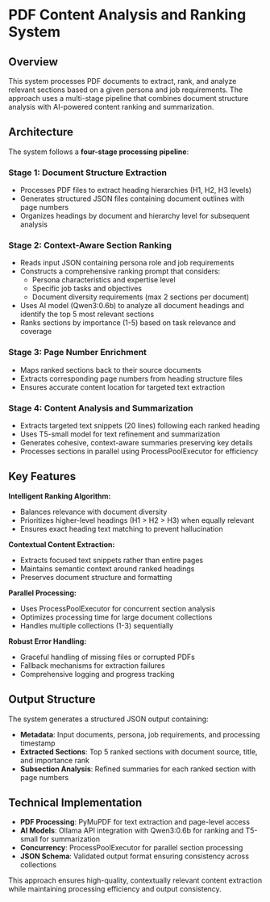 # PDF Content Analysis and Ranking System

## Overview

This system processes PDF documents to extract, rank, and analyze relevant sections based on a given persona and job requirements. The approach uses a multi-stage pipeline that combines document structure analysis with AI-powered content ranking and summarization.

## Architecture

The system follows a **four-stage processing pipeline**:

### Stage 1: Document Structure Extraction
- Processes PDF files to extract heading hierarchies (H1, H2, H3 levels)
- Generates structured JSON files containing document outlines with page numbers
- Organizes headings by document and hierarchy level for subsequent analysis

### Stage 2: Context-Aware Section Ranking
- Reads input JSON containing persona role and job requirements
- Constructs a comprehensive ranking prompt that considers:
  - Persona characteristics and expertise level
  - Specific job tasks and objectives
  - Document diversity requirements (max 2 sections per document)
- Uses AI model (Qwen3:0.6b) to analyze all document headings and identify the top 5 most relevant sections
- Ranks sections by importance (1-5) based on task relevance and coverage

### Stage 3: Page Number Enrichment
- Maps ranked sections back to their source documents
- Extracts corresponding page numbers from heading structure files
- Ensures accurate content location for targeted text extraction

### Stage 4: Content Analysis and Summarization
- Extracts targeted text snippets (20 lines) following each ranked heading
- Uses T5-small model for text refinement and summarization
- Generates cohesive, context-aware summaries preserving key details
- Processes sections in parallel using ProcessPoolExecutor for efficiency

## Key Features

**Intelligent Ranking Algorithm:**
- Balances relevance with document diversity
- Prioritizes higher-level headings (H1 > H2 > H3) when equally relevant
- Ensures exact heading text matching to prevent hallucination

**Contextual Content Extraction:**
- Extracts focused text snippets rather than entire pages
- Maintains semantic context around ranked headings
- Preserves document structure and formatting

**Parallel Processing:**
- Uses ProcessPoolExecutor for concurrent section analysis
- Optimizes processing time for large document collections
- Handles multiple collections (1-3) sequentially

**Robust Error Handling:**
- Graceful handling of missing files or corrupted PDFs
- Fallback mechanisms for extraction failures
- Comprehensive logging and progress tracking

## Output Structure

The system generates a structured JSON output containing:
- **Metadata**: Input documents, persona, job requirements, and processing timestamp
- **Extracted Sections**: Top 5 ranked sections with document source, title, and importance rank
- **Subsection Analysis**: Refined summaries for each ranked section with page numbers

## Technical Implementation

- **PDF Processing**: PyMuPDF for text extraction and page-level access
- **AI Models**: Ollama API integration with Qwen3:0.6b for ranking and T5-small for summarization
- **Concurrency**: ProcessPoolExecutor for parallel section processing
- **JSON Schema**: Validated output format ensuring consistency across collections

This approach ensures high-quality, contextually relevant content extraction while maintaining processing efficiency and output consistency. 